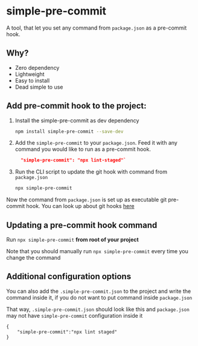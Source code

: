 # simple-pre-commit

A tool, that let you set any command from `package.json` as a pre-commit hook.

## Why?

- Zero dependency
- Lightweight
- Easy to install
- Dead simple to use

## Add pre-commit hook to the project:

1. Install the simple-pre-commit as dev dependency 
   
   ```sh
   npm install simple-pre-commit --save-dev
   ```

2. Add the `simple-pre-commit` to your `package.json`. Feed it with any command you would like to run as a pre-commit hook. 
   
   ```json
     "simple-pre-commit": "npx lint-staged"`
   ```

3. Run the CLI script to update the git hook with command from `package.json`

   ```sh
   npx simple-pre-commit
   ```
    
Now the command from `package.json` is set up as executable git pre-commit hook. 
You can look up about git hooks [here](https://git-scm.com/book/en/v2/Customizing-Git-Git-Hooks)

## Updating a pre-commit hook command

Run `npx simple-pre-commit` **from root of your project**

Note that you should manually run `npx simple-pre-commit` every time you change the command


## Additional configuration options

You can also add the `.simple-pre-commit.json` to the project and write the command inside it, if you do not want to put command inside `package.json`

That way, `.simple-pre-commit.json` should look like this and `package.json` may not have `simple-pre-commit` configuration inside it

```(json)
{ 
    "simple-pre-commit":"npx lint staged"
}
```
